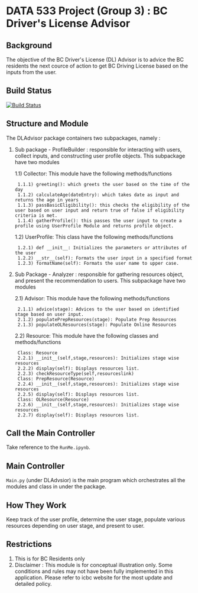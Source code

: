# DATA 533 Project (Group 3) : BC Driver's License Advisor

## Background
The objective of the BC Driver's License (DL) Advisor is to advice the BC residents the next cource of action to get BC Driving License based on the inputs from the user. 

## Build Status
[![Build Status](https://app.travis-ci.com/kcmtong/533-icbcdl-step3.svg?branch=main)](https://app.travis-ci.com/kcmtong/533-icbcdl-step3)

## Structure and Module
The DLAdvisor package containers two subpackages, namely :
1. Sub package - ProfileBuilder : responsible for interacting with users, collect inputs, and constructing user profile objects. This subpackage have two modules 

    1.1) Collector: This module have the following methods/functions
    
        1.1.1) greeting(): which greets the user based on the time of the day
        1.1.2) calculateAge(dateEntry): which takes date as input and returns the age in years
        1.1.3) passBasicEligibility(): this checks the eligibility of the user based on user input and return true of false if eligibility criteria is met.
        1.1.4) gatherProfile(): this passes the user input to create a profile using UserProfile Module and returns profile object.
        
    1.2) UserProfile: This class have the following methods/functions
    
        1.2.1) def __init__: Initializes the parameters or attributes of the user
        1.2.2) __str__(self): Formats the user input in a specified format
        1.2.3) formatName(self): Formats the user name to upper case.
        
2. Sub Package - Analyzer : responsible for gathering resources object, and present the recommendation to users. This subpackage have two modules 

    2.1) Advisor: This module have the following methods/functions
    
        2.1.1) advice(stage): Advices to the user based on identified stage based on user input.
        2.1.2) populatePrepResources(stage): Populate Prep Resources 
        2.1.3) populateOLResources(stage): Populate Online Resources 
        
    2.2) Resource: This module have the following classes and methods/functions
    
        Class: Resource
        2.2.1) __init__(self,stage,resources): Initializes stage wise resources
        2.2.2) display(self): Displays resources list.
        2.2.3) checkResourceType(self,resourceslink)
        Class: PrepResource(Resource)
        2.2.4) __init__(self,stage,resources): Initializes stage wise resources
        2.2.5) display(self): Displays resources list.
        Class: OLResource(Resource)
        2.2.6) __init__(self,stage,resources): Initializes stage wise resources
        2.2.7) display(self): Displays resources list.

## Call the Main Controller
Take reference to the `RunMe.ipynb`.

## Main Controller
`Main.py` (under DLAdvsior) is the main program which orchestrates all the modules and class in under the package.

## How They Work
Keep track of the user profile, determine the user stage, populate various resources depending on user stage, and present to user.

## Restrictions
1. This is for BC Residents only
2. Disclaimer : This module is for conceptual illustration only.  Some conditions and rules may not have been fully implemented in this application.  Please refer to icbc website for the most update and detailed policy.

